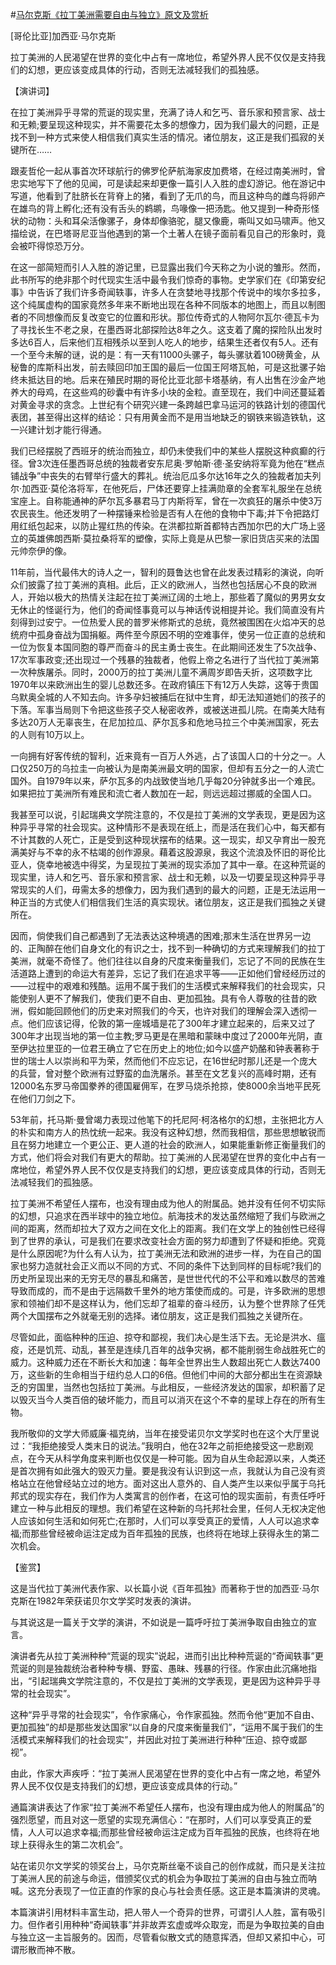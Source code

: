 #[马尔克斯《拉丁美洲需要自由与独立》原文及赏析](https://www.vrrw.net/wx/14610.html)

[哥伦比亚]加西亚·马尔克斯

拉丁美洲的人民渴望在世界的变化中占有一席地位，希望外界人民不仅仅是支持我们的幻想，更应该变成具体的行动，否则无法减轻我们的孤独感。

【演讲词】

在拉丁美洲异乎寻常的荒诞的现实里，充满了诗人和乞丐、音乐家和预言家、战士和无赖;要呈现这种现实，并不需要花太多的想像力，因为我们最大的问题，正是找不到一种方式来使人相信我们真实生活的情况。诸位朋友，这正是我们孤寂的关键所在……

跟麦哲伦一起从事首次环球航行的佛罗伦萨航海家皮加费塔，在经过南美洲时，曾忠实地写下了他的见闻，可是读起来却更像一篇引人入胜的虚幻游记。他在游记中写道，他看到了肚脐长在背脊上的猪，看到了无爪的鸟，而且这种鸟的雌鸟将卵产在雄鸟的背上孵化;还有没有舌头的鹈鹕，鸟喙像一把汤匙。他又提到一种奇形怪状的动物：头和耳朵活像骡子，身体却像骆驼，腿又像鹿，嘶叫又如马啸声。他又描绘说，在巴塔哥尼亚当他遇到的第一个土著人在镜子面前看见自己的形象时，竟会被吓得惊恐万分。

在这一部简短而引人入胜的游记里，已显露出我们今天称之为小说的雏形。然而，此书所写的绝非那个时代现实生活中最令我们惊奇的事物。史学家们在《印第安纪事》中告诉了我们许多奇闻轶事，许多人在贪婪地寻找那个传说中的埃尔多拉多，这个纯属虚构的国家竟然多年来不断地出现在各种不同版本的地图上，而且以制图者的不同想像而反复改变它的位置和形状。那位传奇式的人物阿尔瓦尔·德瓦卡为了寻找长生不老之泉，在墨西哥北部探险达8年之久。这支着了魔的探险队出发时多达6百人，后来他们互相残杀以至到人吃人的地步，结果生还者仅有5人。还有一个至今未解的谜，说的是：有一天有11000头骡子，每头骡驮着100磅黄金，从秘鲁的库斯科出发，前去赎回印加王国的最后一位国王阿塔瓦帕，可是这批骡子始终未抵达目的地。后来在殖民时期的哥伦比亚北部卡塔基纳，有人出售在沙金产地养大的母鸡，在这些鸡的砂囊中有许多小块的金粒。直至现在，我们中间还蔓延着对黄金寻求的贪念。上世纪有个研究兴建一条跨越巴拿马运河的铁路计划的德国代表团，甚至得出这样的结论：只有用黄金而不是用当地缺乏的钢铁来锻造铁轨，这一兴建计划才能行得通。

我们已经摆脱了西班牙的统治而独立，却仍未使我们中的某些人摆脱这种疯癫的行径。曾3次连任墨西哥总统的独裁者安东尼奥·罗帕斯·德·圣安纳将军竟为他在“糕点铺战争”中丧失的右臂举行盛大的葬礼。统治厄瓜多尔达16年之久的独裁者加夫列尔·加西亚·莫伦洛将军，在他死后，尸体还要穿上挂满勋章的全套军礼服坐在总统宝座上。自称能通神的萨尔瓦多暴君马丁内斯将军，曾在一次疯狂的屠杀中使3万农民丧生。他还发明了一种摆锤来检验是否有人在他的食物中下毒;并下令把路灯用红纸包起来，以防止猩红热的传染。在洪都拉斯首都特古西加尔巴的大广场上竖立的英雄佛朗西斯·莫拉桑将军的塑像，实际上竟是从巴黎一家旧货店买来的法国元帅奈伊的像。



11年前，当代最伟大的诗人之一，智利的聂鲁达也曾在此发表过精彩的演说，向听众们披露了拉丁美洲的真相。此后，正义的欧洲人，当然也包括居心不良的欧洲人，开始以极大的热情关注起在拉丁美洲辽阔的土地上，那些着了魔似的男男女女无休止的怪诞行为，他们的奇闻怪事竟可以与神话传说相提并论。我们简直没有片刻得到过安宁。一位热爱人民的普罗米修斯式的总统，竟然被围困在火焰冲天的总统府中孤身奋战为国捐躯。两件至今原因不明的空难事伴，使另一位正直的总统和一位为恢复本国同胞的尊严而奋斗的民主勇士丧生。在此期间还发生了5次战争、17次军事政变;还出现过一个残暴的独裁者，他假上帝之名进行了当代拉丁美洲第一次种族屠杀。同时，2000万的拉丁美洲儿童不满周岁即告夭折，这项数字比1970年以来欧洲出生的婴儿总数还多。在政府镇压下有12万人失踪，这等于贵国乌默奥全城的人不知去向。许多孕妇被捕后在狱中生育，却无法知道她们的孩子的下落。军事当局则下令把这些孩子交人秘密收养，或被送进孤儿院。在南美大陆有多达20万人无辜丧生，在尼加拉瓜、萨尔瓦多和危地马拉三个中美洲国家，死去的人则有10万以上。

一向拥有好客传统的智利，近来竟有一百万人外逃，占了该国人口的十分之一。人口仅250万的乌拉圭一向被认为是南美洲最文明的国家，但却有五分之一的人流亡国外。自1979年以来，萨尔瓦多的内战致使当地几乎每20分钟就多出一个难民。如果把拉丁美洲所有难民和流亡者人数加在一起，则远远超过挪威的全国人口。

我甚至可以说，引起瑞典文学院注意的，不仅是拉丁美洲的文学表现，更是因为这种异乎寻常的社会现实。这种情形不是表现在纸上，而是活在我们心中，每天都有不计其数的人死亡，正是受到这种现状摆布的结果。这一现实，却又孕育出一股充满美好与不幸的永不枯竭的创作源泉。藉着这股源泉，我这个流浪及怀旧的哥伦比亚人，侥幸地被选中得奖，为呈现拉丁美洲的现实添加了其中一章。在这种荒诞的现实里，诗人和乞丐、音乐家和预言家、战士和无赖，以及一切要呈现这种异乎寻常现实的人们，毋需太多的想像力，因为我们遇到的最大的问题，正是无法运用一种正当的方式使人们相信我们生活的真实现状。诸位朋友，这正是我们孤独之关键所在。

因而，倘使我们自己都遇到了无法表达这种境遇的困难;那末生活在世界另一边的、正陶醉在他们自身文化的有识之士，找不到一种确切的方式来理解我们的拉丁美洲，就毫不奇怪了。他们往往以自身的尺度来衡量我们，忘记了不同的民族在生活道路上遭到的命运大有差异，忘记了我们在追求平等——正如他们曾经经历过的——过程中的艰难和残酷。运用不属于我们的生活模式来解释我们的社会现实，只能使别人更不了解我们，使我们更不自由、更加孤独。具有令人尊敬的往昔的欧洲，假如能回顾他们的历史来对照我们的今天，也许对我们的理解会深入透彻一点。他们应该记得，伦敦的第一座城墙是花了300年才建立起来的，后来又过了300年才出现当地的第一位主教;罗马更是在黑暗和蒙昧中度过了2000年光阴，直至伊达拉里亚的一位君王确立了它在历史上的地位;如今以盛产奶酪和钟表著称于世的瑞士人以崇尚和平为荣，然而他们不应忘记，在16世纪时那儿还是一个庞大的兵营，曾对整个欧洲有过野蛮的血洗屠杀。甚至在文艺复兴的高峰时期，还有12000名东罗马帝国豢养的德国雇佣军，在罗马烧杀抢掠，使8000余当地平民死在他们刀剑之下。

53年前，托马斯·曼曾竭力表现过他笔下的托尼阿·柯洛格尔的幻想，主张把北方人的朴实和南方人的热忱统一起来。我没有这种幻想，然而我相信，那些思想敏锐而且在努力地建立一个更公正、更人道的社会的欧洲人，如果能重新修正衡量我们的方式，他们将会对我们有更大的帮助。拉丁美洲的人民渴望在世界的变化中占有一席地位，希望外界人民不仅仅是支持我们的幻想，更应该变成具体的行动，否则无法减轻我们的孤独感。

拉丁美洲不希望任人摆布，也没有理由成为他人的附属品。她并没有任何不切实际的幻想，只追求在西半球中的独立地位。航海技术的发达虽然缩短了我们与欧洲之间的距离，然而却拉大了双方之间在文化上的距离。我们在文学上的独创性已经得到了世界的承认，可是我们在要求改变社会方面的努力却遭到了怀疑和拒绝。究竟是什么原因呢?为什么有人认为，拉丁美洲无法和欧洲的进步一样，为在自己的国家也努力造就社会正义而以不同的方式、不同的条件下达到同样的目标呢?我们的历史所呈现出来的无穷无尽的暴乱和痛苦，是世世代代的不公平和难以数尽的苦难导致而成的，而不是由于远隔数千里外的地方策使而成的。可是，许多欧洲的思想家和领袖们却不是这样认为，他们忘却了祖辈的奋斗经历，认为整个世界除了任凭两个大国摆布之外就毫无别的选择。诸位朋友，这正是我们孤独之关键所在。

尽管如此，面临种种的压迫、掠夺和鄙视，我们决心是生活下去。无论是洪水、瘟疫，还是饥荒、动乱，甚至是连续几百年的战争灾祸，都不能削弱生命战胜死亡的威力。这种威力还在不断长大和加速：每年全世界出生人数超出死亡人数达7400万，这些新的生命相当于纽约总人口的6倍。但他们中间的大部分都出生在资源缺乏的穷国里，当然也包括拉丁美洲。与此相反，一些经济发达的国家，却积蓄了足以毁灭当今人类百倍的破坏能力，而且可以消灭在这个不幸的星球上存在的所有生物。

我所敬仰的文学大师威廉·福克纳，当年在接受诺贝尔文学奖时也在这个大厅里说过：“我拒绝接受人类末日的说法。”我明白，他在32年之前拒绝接受这一悲剧观点，在今天从科学角度来判断也仅仅是一种可能。因为自从生命起源以来，人类还是首次拥有如此强大的毁灭力量。要是我没有认识到这一点，我就认为自己没有资格站立在他曾经站立过的地方。面对这出人意外的、自人类产生以来似乎属于乌托邦式的现实存在，我们作为人类寓言的创作者，在这可怕的现实面前，有责任呼吁建立一种与此相反的理想。我们希望在这种新的乌托邦社会里，任何人无权决定他人应该如何生活和如何死亡;在那时，人们可以享受真正的爱情，人人可以追求幸福;而那些曾经被命运注定成为百年孤独的民族，也终将在地球上获得永生的第二次机会。

【鉴赏】

这是当代拉丁美洲代表作家、以长篇小说《百年孤独》而著称于世的加西亚·马尔克斯在1982年荣获诺贝尔文学奖时发表的演讲。

与其说这是一篇关于文学的演讲，不如说是一篇呼吁拉丁美洲争取自由独立的宣言。

演讲者先从拉丁美洲种种“荒诞的现实”说起，进而引出比种种荒诞的“奇闻轶事”更荒诞的则是独裁统治者种种专横、野蛮、愚昧、残暴的行径。作家由此沉痛地指出，“引起瑞典文学院注意的，不仅是拉丁美洲的文学表现，更是因为这种异乎寻常的社会现实”。

这种“异乎寻常的社会现实”，令作家痛心，令作家孤独。然而令他“更加不自由、更加孤独”的却是那些发达国家“以自身的尺度来衡量我们”，“运用不属于我们的生活模式来解释我们的社会现实”，并因此对拉丁美洲进行种种“压迫、掠夺或鄙视”。

由此，作家大声疾呼：“拉丁美洲人民渴望在世界的变化中占有一席之地，希望外界人民不仅仅是支持我们的幻想，更应该变成具体的行动。”

通篇演讲表达了作家“拉丁美洲不希望任人摆布，也没有理由成为他人的附属品”的强烈愿望，而且对这一愿望的实现充满信心：“在那时，人们可以享受真正的爱情，人人可以追求幸福;而那些曾经被命运注定成为百年孤独的民族，也终将在地球上获得永生的第二次机会”。

站在诺贝尔文学奖的领奖台上，马尔克斯丝毫不谈自己的创作成就，而只是关注拉丁美洲人民的前途与命运，借颁奖仪式的机会为争取拉丁美洲的自由与独立而呐喊。这充分表现了一位正直的作家的良心与社会责任感。这正是本篇演讲的灵魂。

本篇演讲引用材料丰富生动，把人带人一个奇异的世界，可谓引人人胜，富有吸引力。但作者引用种种“奇闻轶事”并非故弄玄虚或哗众取宠，而是为争取拉美的自由与独立这一主旨服务的。因而，尽管看似散文式的随意挥洒，但却又紧扣中心，可谓形散而神不散。

